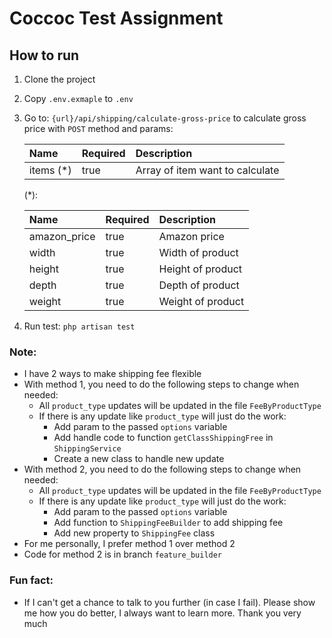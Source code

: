 # Coccoc Test Assignment

## How to run

1. Clone the project 
2. Copy `.env.exmaple` to `.env`
3. Go to: `{url}/api/shipping/calculate-gross-price` to calculate gross price with `POST` method and params:

   | Name   | Required | Description             |
   |:-----|:------------------------|:------|
   | items (*) | true | Array of item want to calculate |

   (*):

   | Name   | Required | Description       |
   |:-----|:------------------|:------|
   | amazon_price | true | Amazon price      |
   | width | true | Width of product  |
   | height | true | Height of product |
   | depth | true | Depth of product  |
   | weight | true | Weight of product |

4. Run test: `php artisan test`

### Note:
- I have 2 ways to make shipping fee flexible
- With method 1, you need to do the following steps to change when needed:
  - All `product_type` updates will be updated in the file `FeeByProductType`
  - If there is any update like `product_type` will just do the work:
      + Add param to the passed `options` variable
      + Add handle code to function `getClassShippingFree` in `ShippingService`
      + Create a new class to handle new update
- With method 2, you need to do the following steps to change when needed:
  - All `product_type` updates will be updated in the file `FeeByProductType`
  - If there is any update like `product_type` will just do the work:
    + Add param to the passed `options` variable
    + Add function to `ShippingFeeBuilder` to add shipping fee
    + Add new property to `ShippingFee` class
- For me personally, I prefer method 1 over method 2
- Code for method 2 is in branch `feature_builder`

### Fun fact:
- If I can't get a chance to talk to you further (in case I fail). Please show me how you do better, I always want to learn more. Thank you very much


